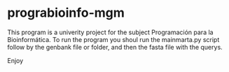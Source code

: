 # prograbioinfo-mgm
This program is a univerity project for the subject Programación para la Bioinformática.
To run the program you shoul run the mainmarta.py script follow by the genbank file or folder, and then the fasta file with the querys.

Enjoy
